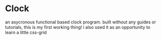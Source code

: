 # Clock
an asycronous functional based clock program.
built without any guides or tutorials, this is my first working thing!
i also used it as an opportunity to learn a little css-grid
